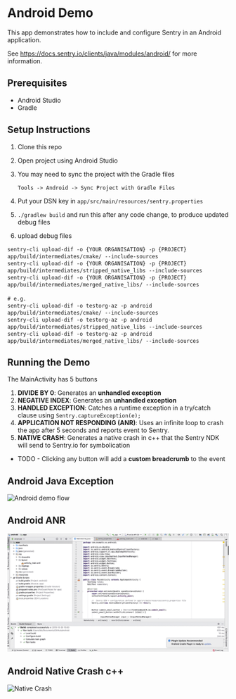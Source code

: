 # Android Demo

This app demonstrates how to include and configure Sentry in an Android application.

See https://docs.sentry.io/clients/java/modules/android/ for more information.

## Prerequisites  

* Android Studio
* Gradle

## Setup Instructions

1. Clone this repo

2. Open project using Android Studio

3. You may need to sync the project with the Gradle files

    ```
    Tools -> Android -> Sync Project with Gradle Files
    ```

4. Put your DSN key in `app/src/main/resources/sentry.properties`
5. `./gradlew build` and run this after any code change, to produce updated debug files
6. upload debug files
```
sentry-cli upload-dif -o {YOUR ORGANISATION} -p {PROJECT} app/build/intermediates/cmake/ --include-sources
sentry-cli upload-dif -o {YOUR ORGANISATION} -p {PROJECT} app/build/intermediates/stripped_native_libs --include-sources
sentry-cli upload-dif -o {YOUR ORGANISATION} -p {PROJECT} app/build/intermediates/merged_native_libs/ --include-sources

# e.g.
sentry-cli upload-dif -o testorg-az -p android app/build/intermediates/cmake/ --include-sources
sentry-cli upload-dif -o testorg-az -p android app/build/intermediates/stripped_native_libs --include-sources
sentry-cli upload-dif -o testorg-az -p android app/build/intermediates/merged_native_libs/ --include-sources
```

## Running the Demo

The MainActivity has 5 buttons
1. **DIVIDE BY 0**: Generates an **unhandled exception**
2. **NEGATIVE INDEX**: Generates an **unhandled exception**
3. **HANDLED EXCEPTION**: Catches a runtime exception in a try/catch clause using `Sentry.captureException(e);`
4. **APPLICATION NOT RESPONDING (ANR)**: Uses an infinite loop to crash the app after 5 seconds and reports event to Sentry.
5. **NATIVE CRASH**: Generates a native crash in c++ that the Sentry NDK will send to Sentry.io for symbolication

- TODO - Clicking any button will add a **custom breadcrumb** to the event

## Android Java Exception

![Android demo flow](android-demo.gif)

## Android ANR  

![Alt Text](android-demo-anr.gif)

## Android Native Crash c++

![Native Crash](android-native-crash-175.gif)